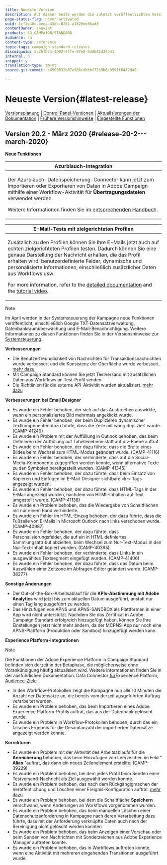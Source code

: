 ```yaml
---
title: Neueste Version
description: Auf dieser Seite werden die zuletzt veröffentlichten Versionen von Adobe Campaign Standard aufgelistet.
page-status-flag: never-activated
uuid: 1cf2e40c-beca-43db-8261-a1820ee86ad3
contentOwner: sauviat
products: SG_CAMPAIGN/STANDARD
audience: rn
content-type: reference
topic-tags: campaign-standard-releases
discoiquuid: 5c7bfb74-4002-4ffe-87e8-bddb41d34b41
internal: n
snippet: y
translation-type: tm+mt
source-git-commit: c4500832b87e986cdbbbf72b9b8c0591f64f7da8

---
```



# Neueste Version{#latest-release}

[Versionsplanung](https://helpx.adobe.com/campaign/kb/acs-release-planning.html) | [Control Panel-Versionen](https://docs.adobe.com/content/help/en/control-panel/using/release-notes.html) | [Aktualisierungen der Dokumentation](../../rn/using/documentation-updates.md) | [Frühere Versionshinweise](../../rn/using/release-notes-2019.md) | [Eingestellte Funktionen](https://helpx.adobe.com/campaign/kb/acs-deprecated-and-removed-features.html)

## Version 20.2 - März 2020     {#release-20-2---march-2020}

**Neue Funktionen**

<table> 
 <thead> 
  <tr> 
   <th> <strong>Azurblauch-Integration</strong><br /> </th> 
  </tr> 
 </thead> 
 <tbody> 
  <tr> 
   <td> <p>Der Azurblauch-Datenspeicherung-Connector kann jetzt zum Importieren oder Exportieren von Daten in Adobe Campaign mithilfe einer Workflow-Aktivität für <strong>Übertragungsdateien</strong> verwendet werden. </p>
    <p>Weitere Informationen finden Sie im <a href="../../administration/using/external-accounts.md#microsoft-azure-external-account">entsprechenden Handbuch</a>.</p>
   </td> 
  </tr> 
 </tbody> 
</table>

<table> 
 <thead> 
  <tr> 
   <th> <strong>E-Mail-Tests mit zielgerichteten Profilen</strong><br /> </th> 
  </tr> 
 </thead> 
 <tbody> 
  <tr> 
   <td> <p>Zusätzlich zu den Profilen können Sie Ihre E-Mails jetzt auch auf echten zielgerichteten Profilen testen. Dadurch können Sie eine genaue Darstellung der Nachricht erhalten, die das Profil erhalten wird: benutzerdefinierte Felder, dynamische und personalisierte Informationen, einschließlich zusätzlicher Daten aus Workflows usw. </p>
    <p>For more information, refer to the <a href="../../sending/using/testing-messages-using-target.md">detailed documentation</a> and the <a href="https://docs.adobe.com/content/help/en/campaign-standard-learn/tutorials/communication-channels/email/profile-substitution.html">tutorial video</a>. </p>
   </td> 
  </tr> 
 </tbody> 
</table>

>[!NOTE]
>
>Im April werden in der Systemsteuerung der Kampagne neue Funktionen veröffentlicht, einschließlich Google TXT-Datensatzverwaltung, Datenbankraumüberwachung und E-Mail-Benachrichtigung. Weitere Informationen zu diesen Funktionen finden Sie in der Versionshinweise zur [Systemsteuerung](https://docs.adobe.com/content/help/en/control-panel/using/release-notes.html).

**Verbesserungen**

* Die Benutzerfreundlichkeit von Nachrichten für Transaktionsnachrichten wurde verbessert und die Konsistenz der Oberfläche wurde verbessert. [mehr dazu](../../channels/using/about-transactional-messaging.md)
* Mit Campaign Standard können Sie jetzt Testversand mit zusätzlichen Daten aus Workflows an Test-Profil senden.
* Die Richtlinien für die externe API-Aktivität wurden aktualisiert. [mehr dazu](../../automating/using/external-api.md)

**Verbesserungen bei Email Designer**

* Es wurde ein Fehler behoben, der sich auf das Ausbrechen auswirkte, wenn ein personalisiertes Bild mehrmals angeklickt wurde.
* Es wurde ein Fehler behoben, der beim Duplizieren dynamischer Textkomponenten dazu führte, dass die Zeile mit wong dupliziert wurde. (CAMP-41249)
* Es wurde ein Problem mit der Auffüllung in Outlook behoben, das beim Definieren der Auffüllung auf Tabellenebene statt auf div-Ebene auftrat.
* Es wurde ein Fehler behoben, der dazu führte, dass die Breite eines Bildes beim Wechsel zum HTML-Modus geändert wurde. (CAMP-41116)
* Es wurde ein Fehler behoben, der verhinderte, dass auf die Social-Media-Komponente zugegriffen werden konnte, wenn alternative Texte zu den Symbolen bereitgestellt wurden. (CAMP-41345)
* Es wurde ein Fehler behoben, der dazu führte, dass beim Einsatz von Kopieren und Einfügen im E-Mail-Designer sichtbare `<br>` Tags angezeigt wurden.
* Es wurde ein Fehler behoben, der dazu führte, dass HTML-Tags in der E-Mail angezeigt wurden, nachdem von HTML-Inhalten auf Text umgestellt wurde. (CAMP-41138)
* Es wurde ein Problem behoben, das die Wiedergabe von Schaltflächen mit nur einem Rand verhinderte.
* Es wurde ein Fehler im HTML-Einzug behoben, der dazu führte, dass die Fußzeile von E-Mails in Microsoft Outlook nach links verschoben wurde. (CAMP-40987)
* Es wurde ein Fehler behoben, der dazu führte, dass Personalisierungsfelder, die auf ein in HTML definiertes Sammlungsattribut abzielten, beim Wechsel zum Nur-Text-Modus in den Nur-Text-Inhalt kopiert wurden. (CAMP-40365)
* Es wurde ein Fehler behoben, der verhinderte, dass Links in ein ausgewähltes Textsegment eingefügt wurden. (CAMP-41406)
* Es wurde ein Fehler behoben, der dazu führte, dass das Datum beim Auswählen einer Zeitzone im Abfragen-Editor geändert wurde. (CAMP-38277)

**Sonstige Änderungen**

* Der Out-of-the-Box-Arbeitsablauf für die **KPIs-Abstimmung mit Adobe Analytics** wird jetzt bis zum aktuellen Datum ausgeführt, anstatt nur einen Tag lang ausgeführt zu werden.
* Das Hinzufügen von APNS und APNS-SANDBOX als Plattformen in einer App wird nicht unterstützt. Nachdem Sie das Zertifikat in Adobe Campaign Standard erfolgreich hinzugefügt haben, können Sie Ihre Einstellungen jetzt nicht mehr ändern, da der MCPNS-App nur noch eine APNS-Plattform (Produktion oder Sandbox) hinzugefügt werden kann.

**Experience Platform-Integrationen**

>[!NOTE]
>
>Die Funktionen der Adobe Experience Platform in Campaign Standard befinden sich derzeit in der Betaphase, die möglicherweise ohne Vorankündigung häufig aktualisiert wird. Weitere Informationen finden Sie in der ausführlichen Dokumentation: Data Connector [für](../../administration/using/aep-about-data-connector.md)Experience Platform, [Audience-Ziele](../../audiences/using/aep-about-audience-destinations-service.md)

* In den Workflow-Protokollen zeigt die Kampagne nun alle 10 Minuten die Anzahl der Datensätze an, die bereits vom derzeit ausgeführten Auftrag verarbeitet wurden.
* Es wurde ein Problem behoben, das beim Importieren eines Adobe Experience Platform-Profils auftrat, das aus der Datenbank gelöscht wurde.
* Es wurde ein Problem in Workflow-Protokollen behoben, durch das ein falsches Ergebnis für die Gesamtanzahl der importierten Datensätze angezeigt werden konnte.

**Korrekturen**

* Es wurde ein Problem mit der Aktivität des Arbeitsablaufs für die **Anreicherung** behoben, das beim Hinzufügen von Leerzeichen im Feld &quot; **Alias** &quot;auftrat, das dann ein neues Zeilenelement erstellte. (CAMP-39229)
* Es wurde ein Problem behoben, bei dem jedes Profil beim Senden einer Testversand-Nachricht als Ziel ausgewählt werden konnte.
* Es wurde ein Problem behoben, das nach dem Rückgängigmachen der Veröffentlichung und Löschen einer Ereignis-Konfiguration auftrat. [mehr dazu](../../administration/using/configuring-transactional-messaging.md#deleting-an-event)
* Es wurde ein Problem behoben, bei dem die Schaltfläche **Speichern** verschwand, wenn Änderungen an Workflows vorgenommen wurden.
* Es wurde ein Problem behoben, das beim manuellen Löschen einer Datenschutzanforderung in Kampagne nach deren Verarbeitung dazu führte, dass mit der Anforderung verknüpfte Daten auch nach der Bereinigung nicht gelöscht werden konnten.
* Es wurde ein Problem behoben, das beim Anzeigen einer Vorschau oder beim Senden von Nachrichten mit Sonderzeichen aus Adobe Experience Manager auftreten konnte.
* Es wurde ein Problem behoben, das in Workflows auftreten konnte, wenn eine Aktivität mit mehreren eingehenden Transitionen ausgeführt wurde.